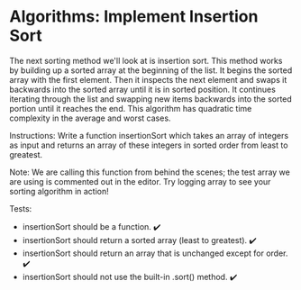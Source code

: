 # Algorithms: Implement Insertion Sort

The next sorting method we'll look at is insertion sort. This method works by building up a sorted array at the beginning of the list. It begins the sorted array with the first element. Then it inspects the next element and swaps it backwards into the sorted array until it is in sorted position. It continues iterating through the list and swapping new items backwards into the sorted portion until it reaches the end. This algorithm has quadratic time complexity in the average and worst cases.

Instructions: Write a function insertionSort which takes an array of integers as input and returns an array of these integers in sorted order from least to greatest.

Note:
We are calling this function from behind the scenes; the test array we are using is commented out in the editor. Try logging array to see your sorting algorithm in action!

Tests:

* insertionSort should be a function. :heavy_check_mark:
* insertionSort should return a sorted array (least to greatest). :heavy_check_mark:
* insertionSort should return an array that is unchanged except for order. :heavy_check_mark:
* insertionSort should not use the built-in .sort() method. :heavy_check_mark:
